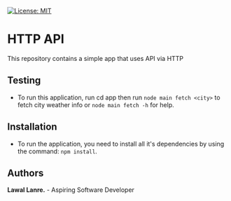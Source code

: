 [![License: MIT](https://img.shields.io/badge/License-MIT-yellow.svg)](https://opensource.org/licenses/MIT)

# HTTP API 
This repository contains a simple app that uses API via HTTP 

## Testing
- To run this application, run cd app then run `node main fetch <city>` to fetch city weather info 
or `node main fetch -h` for help.

## Installation
- To run the application, you need to install all it's dependencies by using the command: `npm install`.

## Authors
**Lawal Lanre.** - Aspiring Software Developer
